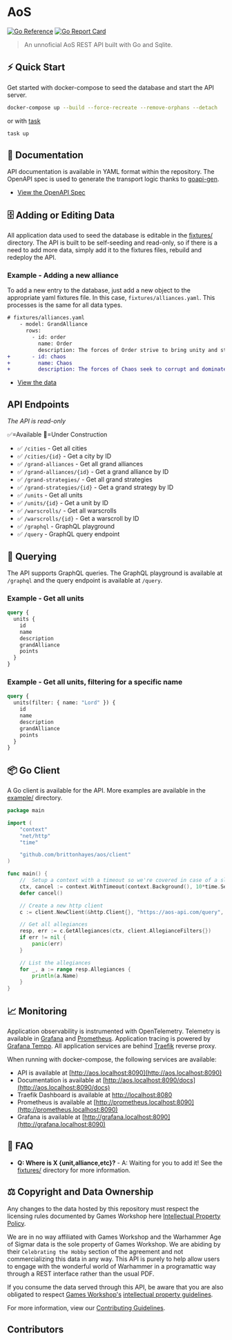 # AoS 

[![Go Reference](https://pkg.go.dev/badge/github.com/brittonhayes/aos.svg)](https://pkg.go.dev/github.com/brittonhayes/aos)
[![Go Report Card](https://goreportcard.com/badge/github.com/brittonhayes/aos)](https://goreportcard.com/report/github.com/brittonhayes/aos)

> An unnoficial AoS REST API built with Go and Sqlite.

## ⚡ Quick Start

Get started with docker-compose to seed the database and start the API server.

```sh
docker-compose up --build --force-recreate --remove-orphans --detach
```

or with [task](https://taskfile.dev/)

```sh
task up
```

## 📖 Documentation

API documentation is available in YAML format within the repository. The OpenAPI spec is used to generate the transport logic thanks to [goapi-gen](https://github.com/discord-gophers/goapi-gen).

- [View the OpenAPI Spec](https://github.com/brittonhayes/aos/blob/main/api/openapi.yaml)

## 🗄️ Adding or Editing Data

All application data used to seed the database is editable in the [fixtures/](https://github.com/brittonhayes/aos/blob/main/fixtures/) directory. The API is built to be self-seeding and read-only, so if there is a need to add more data, simply add it to the fixtures files, rebuild and redeploy the API.

### Example - Adding a new alliance

To add a new entry to the database, just add a new object to the appropriate yaml fixtures file. In this case, `fixtures/alliances.yaml`. This processes is the same for all data types.

```diff
# fixtures/alliances.yaml
    - model: GrandAlliance
      rows:
        - id: order
          name: Order
          description: The forces of Order strive to bring unity and stability to the Mortal Realms. Composed of various factions, they fight against the forces of Chaos.
+       - id: chaos
+         name: Chaos
+         description: The forces of Chaos seek to corrupt and dominate the Mortal Realms. Made up of daemons, monsters, and twisted beings, they spread destruction wherever theygo.
```

- [View the data](https://github.com/brittonhayes/aos/blob/main/fixtures/fixtures.yaml)

## API Endpoints

*The API is read-only*

✅=Available
🚧=Under Construction

- ✅ `/cities` - Get all cities
- ✅ `/cities/{id}` - Get a city by ID
- ✅ `/grand-alliances` - Get all grand alliances
- ✅ `/grand-alliances/{id}` - Get a grand alliance by ID
- ✅ `/grand-strategies/` - Get all grand strategies
- ✅ `/grand-strategies/{id}` - Get a grand strategy by ID
- ✅ `/units` - Get all units
- ✅ `/units/{id}` - Get a unit by ID
- ✅ `/warscrolls/` - Get all warscrolls
- ✅ `/warscrolls/{id}` - Get a warscroll by ID
- ✅ `/graphql` - GraphQL playground
- ✅ `/query` - GraphQL query endpoint

## 🔎 Querying

The API supports GraphQL queries. The GraphQL playground is available at `/graphql` and the query endpoint is available at `/query`.

### Example - Get all units

```graphql
query {
  units {
    id
    name
    description
    grandAlliance
    points
  }
}
```

### Example - Get all units, filtering for a specific name

```graphql
query {
  units(filter: { name: "Lord" }) {
    id
    name
    description
    grandAlliance
    points
  }
}
```

## 📦 Go Client

A Go client is available for the API. More examples are available in the [example/](https://github.com/brittonhayes/aos/tree/main/example) directory.

```go
package main

import (
	"context"
	"net/http"
	"time"

	"github.com/brittonhayes/aos/client"
)

func main() {
	//	Setup a context with a timeout so we're covered in case of a slow response
	ctx, cancel := context.WithTimeout(context.Background(), 10*time.Second)
	defer cancel()

	// Create a new http client
	c := client.NewClient(&http.Client{}, "https://aos-api.com/query", nil)

	// Get all allegiances
	resp, err := c.GetAllegiances(ctx, client.AllegianceFilters{})
	if err != nil {
		panic(err)
	}

	// List the allegiances
	for _, a := range resp.Allegiances {
		println(a.Name)
	}
}
```

## 📈 Monitoring

Application observability is instrumented with OpenTelemetry. Telemetry is available in [Grafana](https://grafana.com/grafana/) and [Prometheus](https://prometheus.io/). Application tracing is powered by [Grafana Tempo](https://grafana.com/oss/tempo/). All application services are behind [Traefik](https://doc.traefik.io/traefik/) reverse proxy.

When running with docker-compose, the following services are available:

- API is available at [http://aos.localhost:8090](http://aos.localhost:8090)
- Documentation is available at [http://aos.localhost:8090/docs](http://aos.localhost:8090/docs)
- Traefik Dashboard is available at [http://localhost:8080](http://localhost:8080)
- Prometheus is available at [http://prometheus.localhost:8090](http://prometheus.localhost:8090)
- Grafana is available at [http://grafana.localhost:8090](http://grafana.localhost:8090)

## 🙋 FAQ

- **Q: Where is X {unit,alliance,etc}?** - A: Waiting for you to add it! See the [fixtures/](https://github.com/brittonhayes/aos/blob/main/fixtures/) directory for more information.

## ⚖️ Copyright and Data Ownership

Any changes to the data hosted by this repository must respect the licensing rules documented by Games Workshop
here [Intellectual Property Policy](https://www.games-workshop.com/en-US/Intellectual-Property-Policy).

We are in no way affiliated with Games Workshop and the Warhammer Age of Sigmar data is the sole property of Games
Workshop. We are abiding by their `Celebrating the Hobby` section of the agreement and not commercializing this data in
any way. This API is purely to help allow users to engage with the wonderful world of Warhammer in a programattic way
through a REST interface rather than the usual PDF.

If you consume the data served through this API, be aware that you are also obligated to respect
[Games Workshop's](https://www.games-workshop.com) [intellectual property guidelines](https://www.games-workshop.com/en-US/Intellectual-Property-Guidelines).

For more information, view our [Contributing Guidelines](https://github.com/brittonhayes/aos/blob/main/CONTRIBUTING.md).

## Contributors

<!-- ALL-CONTRIBUTORS-LIST:START - Do not remove or modify this section -->
<!-- prettier-ignore-start -->
<!-- markdownlint-disable -->

<!-- markdownlint-restore -->
<!-- prettier-ignore-end -->

<!-- ALL-CONTRIBUTORS-LIST:END -->